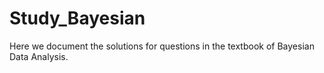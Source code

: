 # Study_Bayesian

Here we document the solutions for questions in the textbook of Bayesian Data Analysis.
